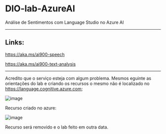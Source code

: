 # DIO-lab-AzureAI
 Análise de Sentimentos com Language Studio no Azure AI

---------

## Links:

https://aka.ms/ai900-speech

https://aka.ms/ai900-text-analysis

--------------

Acredito que o serviço esteja com algum problema. Mesmos eguinte as orientações do lab e criando os recursos o mesmo não é localizado no https://language.cognitive.azure.com;

![image](https://github.com/MichelTsukiyama/DIO-lab-AzureAI/assets/83741590/cd7577b8-2a7d-4488-8367-fef711c9dfdd)


Recurso criado no azure:

![image](https://github.com/MichelTsukiyama/DIO-lab-AzureAI/assets/83741590/5650e5b8-10f2-4b9e-9452-9344a16c9f64)

Recurso será removido e o lab feito em outra data.
